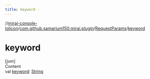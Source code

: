 ```yaml
---
title: keyword -
---
```

//[mirai-console-lolicon](../../../index.md)/[com.github.samarium150.mirai.plugin](../index.md)/[RequestParams](index.md)/[keyword](keyword.md)



# keyword  
[jvm]  
Content  
val [keyword](keyword.md): [String](https://kotlinlang.org/api/latest/jvm/stdlib/kotlin/-string/index.html)  



